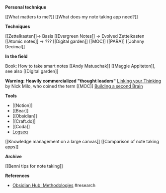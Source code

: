 

**Personal technique**

[[What matters to me?]]
[[What does my note taking app need?]]

**Techniques**

[[Zettelkasten]]→ Basis
[[Evergreen Notes]] → Evolved Zettelkasten
[[Atomic notes]] → ???
[[Digital garden]]
[[MOC]]
[[PARA]]
[[Johnny Decimal]]

**In the field**

Book: How to take smart notes
[[Andy Matuschak]]
[[Maggie Applteton]], see also [[Digital garden]]

**Warning: Heavily commercialized "thought leaders"**
[Linking your Thinking](https://www.linkingyourthinking.com/) by Nick Milo, who coined the term [[MOC]]
[Building a second Brain](https://www.buildingasecondbrain.com/)

**Tools**

- [[Notion]]
- [[Bear]]
- [[Obsidian]]
- [[Craft.do]]
- [[Coda]]
- [Logseq](https://logseq.com/#)

[[Knowledge management on a large canvas]]
[[Comparison of note taking apps]]

**Archive**

[[Benni tips for note taking]]

**References**
- [Obsidian Hub: Methodologies](https://publish.obsidian.md/hub/04+-+Guides%2C+Workflows%2C+%26+Courses/for+Knowledge+Management) #research


